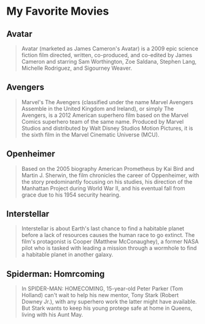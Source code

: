 # My Favorite Movies
## Avatar 
>Avatar (marketed as James Cameron's Avatar) is a 2009 epic science fiction film directed, written, co-produced, and co-edited by James Cameron and starring Sam Worthington, Zoe Saldana, Stephen Lang, Michelle Rodriguez, and Sigourney Weaver. 
## Avengers
> Marvel's The Avengers (classified under the name Marvel Avengers Assemble in the United Kingdom and Ireland), or simply The Avengers, is a 2012 American superhero film based on the Marvel Comics superhero team of the same name. Produced by Marvel Studios and distributed by Walt Disney Studios Motion Pictures, it is the sixth film in the Marvel Cinematic Universe (MCU). 
## Openheimer
> Based on the 2005 biography American Prometheus by Kai Bird and Martin J. Sherwin, the film chronicles the career of Oppenheimer, with the story predominantly focusing on his studies, his direction of the Manhattan Project during World War II, and his eventual fall from grace due to his 1954 security hearing.
## Interstellar
> Interstellar is about Earth's last chance to find a habitable planet before a lack of resources causes the human race to go extinct. The film's protagonist is Cooper (Matthew McConaughey), a former NASA pilot who is tasked with leading a mission through a wormhole to find a habitable planet in another galaxy.
## Spiderman: Homrcoming
> In SPIDER-MAN: HOMECOMING, 15-year-old Peter Parker (Tom Holland) can't wait to help his new mentor, Tony Stark (Robert Downey Jr.), with any superhero work the latter might have available. But Stark wants to keep his young protege safe at home in Queens, living with his Aunt May.
